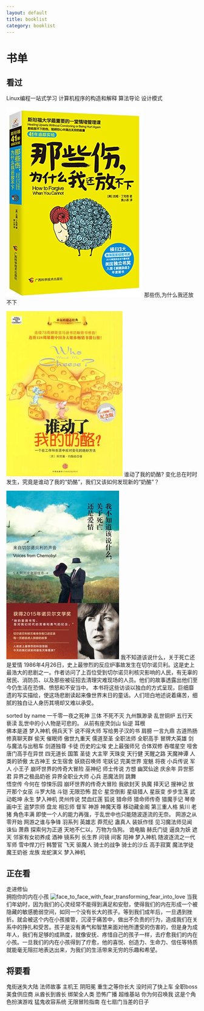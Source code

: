 ```yaml
---
layout: default
title: booklist
category: booklist
---
```


# 书单

## 看过


Linux编程一站式学习
计算机程序的构造和解释
算法导论
设计模式


![how_to_forget_when_you_cannot](assets/img/booklists/how_to_forget_when_you_cannot.jpg)  那些伤,为什么我还放不下

![who_moved_my_cheese](assets/img/booklists/who_moved_my_cheese.jpg)  谁动了我的奶酪? 变化总在时时发生，究竟是谁动了我的“奶酪”，我们又该如何发现新的“奶酪”？

![voices_from_chernobyl](assets/img/booklists/voices_from_chernobyl.jpg) 我不知道该说什么，关于死亡还是爱情  1986年4月26日，史上最惨烈的反应炉事故发生在切尔诺贝利。这是史上最浩大的悲剧之一。作者访问了上百位受到切尔诺贝利核灾影响的人民，有无辜的居民、消防员、以及那些被征招去清理灾难现场的人员。他们的故事透露出他们至今仍生活在恐惧、愤怒和不安当中。 本书将这些访谈以独白的方式呈现，巨细靡遗的写实描绘，使这场悲剧读起来像世界末日的童话。人们坦白地述说着痛苦，细腻的独白让人身历其境却又难以承受。

sorted by name
一千零一夜之死神
三体
不死不灭
九州飘渺录
乱世铜炉
五行天
亵渎                                                   乱世中的小人物是可悲的。
从前有座灵剑山
仙逆    耳根    
佛本是道                梦入神机
佣兵天下           说不得大师            写给男子汉的书  肩膀 一言九鼎  古道热肠
修真聊天群
偷天
催眠师
傲世九重天
儒道至圣
全职法师
全职高手
冒牌大英雄
剑与魔法与出租车
剑道独尊
卡徒
历史的尘埃
史上最强师兄
合体双修
吞噬星空
哑舍
唐门高手在异世
四无道长
国策
圣徒
大主宰
天珠变
天行健
天醒之路
天魔神谭      人类的骄傲
太古神王
女生宿舍
妖娆召唤师
宅妖记
完美世界
宠魅
将夜
小兵传说                                           军人
小王子
崩坏世界的传奇大冒险
巫神纪
师士传说         方想
幽冥仙途
庆余年
异世邪君
异界之极品奶爸
异界全职业大师
心兵
恶魔法则            跳舞    
悟空传                 今何在
惊悚乐园          崩坏世界的传奇大冒险
我欲封天
执魔
择天记
搜神记
放开那个女巫
斗罗大陆
斗铠
无限恐怖
昆仑
星空倒影
星级猎人
星辰变
步步生莲
武动乾坤
永生                        梦入神机
灵州传说
焚血红莲
狐说
猎命师
猎命师传奇
猎魔手记
琴帝
画中王
盗梦宗师
盘龙
相忘师
督军
神游
神魔天尊
移动藏金阁
第三重人格
紫川                  老猪        角色丰满               即使一个人的能力再强，于乱世中也只能随波逐流的无奈。
网游之从零开始
网游之谁与争锋
羽系列
英雄志
莽荒纪
蛊真人
装妖作怪
见习魔法师见闻
诛仙                  萧鼎        探索何为正道       天地不仁以，万物为刍狗。
诡电脑
赫氏门徒
逼良为妖
遮天
邻家有女初养成
酒神
镜系列
长生界
问镜
间客
阳神                        梦入神机
随波逐流之一代军师
雪中悍刀行
韩警官
飞天
驱魔人
骑士的战争
骑士的沙丘
高手寂寞
魔法学徒
魔王奶爸
龙族
龙蛇演义                梦入神机

## 正在看

走进修仙         
拥抱你的内在小孩  ![face_to_face_with_fear_transforming_fear_into_love]("face_to_face_with_fear_transforming_fear_into_love.jpg")       当我们年幼时，因为我们的心灵经常不能得到满足和安慰，使得我们的内在形成一个被隐藏的敏感脆弱空间，如同一个没有长大的孩子。等到我们成年后，一旦遇到挫折。就会被这个内在小孩接管，沉浸于痛苦中，做出不负责的行为，造成我们在关系中的挣扎和受苦。孩子是没有勇气和智慧来面对他所遭受的伤害的，但是身为成年人，我们有足够的成熟度，就像安抚、疼惜自己的孩子一样，去疗愈我们的内在小孩。一旦我们的内在小孩得到了疗愈，他的喜悦、创造力、生命力、信任等特质就能毫无阻拦地表达出来，为我们的生活带来无穷的乐趣和希望。

## 将要看

鬼街迷失大陆
法师故事
主机王
阴阳冕
重生之等你长大
没时间了快上车
全职boss
美食供应商
从酋长到酋长
绑架全人类
恐怖广播
超维基站
你为何召唤我
这是个角色扮演游戏
猛鬼收容系统
无限冒险指南
在七扇门当差的日子
